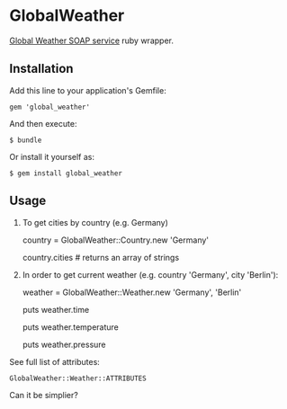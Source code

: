 # GlobalWeather

[Global Weather SOAP
service](http://www.webservicex.net/WS/WSDetails.aspx?WSID=56&CATID=12)
ruby wrapper. 

## Installation

Add this line to your application's Gemfile:

    gem 'global_weather'

And then execute:

    $ bundle

Or install it yourself as:

    $ gem install global_weather

## Usage

1. To get cities by country (e.g. Germany)
   
    country = GlobalWeather::Country.new 'Germany'
   
    country.cities # returns an array of strings


2. In order to get current weather (e.g. country 'Germany', city 'Berlin'):

    weather = GlobalWeather::Weather.new 'Germany', 'Berlin' 
     
    puts weather.time

    puts weather.temperature

    puts weather.pressure

  See full list of attributes:

    GlobalWeather::Weather::ATTRIBUTES

Can it be simplier?
